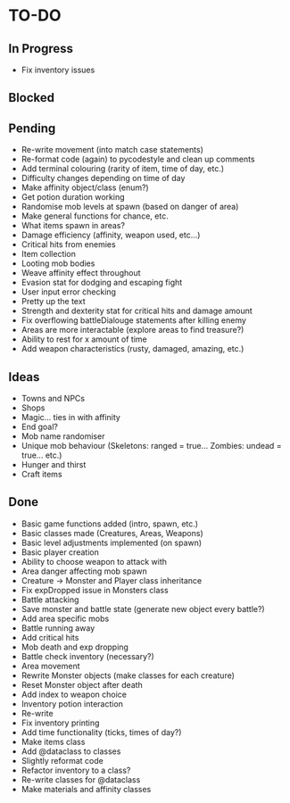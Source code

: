 # TO-DO



## In Progress

- Fix inventory issues

## Blocked



## Pending

- Re-write movement (into match case statements)
- Re-format code (again) to pycodestyle and clean up comments
- Add terminal colouring (rarity of item, time of day, etc.)
- Difficulty changes depending on time of day
- Make affinity object/class (enum?)
- Get potion duration working
- Randomise mob levels at spawn (based on danger of area)
- Make general functions for chance, etc.
- What items spawn in areas?
- Damage efficiency (affinity, weapon used, etc...)
- Critical hits from enemies
- Item collection
- Looting mob bodies
- Weave affinity effect throughout
- Evasion stat for dodging and escaping fight
- User input error checking
- Pretty up the text
- Strength and dexterity stat for critical hits and damage amount
- Fix overflowing battleDialouge statements after killing enemy
- Areas are more interactable (explore areas to find treasure?)
- Ability to rest for x amount of time
- Add weapon characteristics (rusty, damaged, amazing, etc.)

## Ideas

- Towns and NPCs
- Shops
- Magic... ties in with affinity
- End goal?
- Mob name randomiser
- Unique mob behaviour (Skeletons: ranged = true... Zombies: undead = true... etc.)
- Hunger and thirst
- Craft items

## Done

- Basic game functions added (intro, spawn, etc.)
- Basic classes made (Creatures, Areas, Weapons)
- Basic level adjustments implemented (on spawn)
- Basic player creation
- Ability to choose weapon to attack with
- Area danger affecting mob spawn
- Creature -> Monster and Player class inheritance
- Fix expDropped issue in Monsters class
- Battle attacking
- Save monster and battle state (generate new object every battle?)
- Add area specific mobs
- Battle running away
- Add critical hits
- Mob death and exp dropping
- Battle check inventory (necessary?)
- Area movement
- Rewrite Monster objects (make classes for each creature)
- Reset Monster object after death
- Add index to weapon choice
- Inventory potion interaction
- Re-write
- Fix inventory printing
- Add time functionality (ticks, times of day?)
- Make items class
- Add @dataclass to classes
- Slightly reformat code
- Refactor inventory to a class?
- Re-write classes for @dataclass
- Make materials and affinity classes